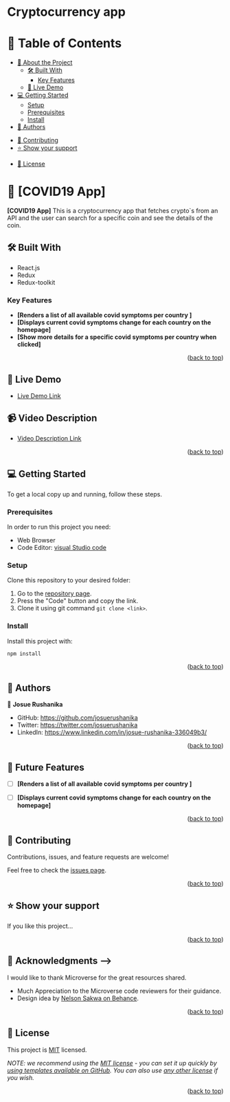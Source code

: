 # Cryptocurrency app
<a name="readme-top"></a>

<!-- TABLE OF CONTENTS -->

# 📗 Table of Contents

- [📖 About the Project](#about-project)
  - [🛠 Built With](#built-with)
    <!-- - [Tech Stack](#tech-stack) -->
    - [Key Features](#key-features) 
  - [🚀 Live Demo](#live-demo)
- [💻 Getting Started](#getting-started)
  - [Setup](#setup)
  - [Prerequisites](#prerequisites)
  - [Install](#install)
  <!-- - [Usage](#usage)
  - [Run tests](#run-tests)
  - [Deployment](#triangular_flag_on_post-deployment) -->
- [👥 Authors](#authors)
<!-- - [🔭 Future Features](#future-features) -->
- [🤝 Contributing](#contributing)
- [⭐️ Show your support](#support)
<!-- - [🙏 Acknowledgements](#acknowledgements) -->
<!-- - [❓ FAQ](#faq) -->
- [📝 License](#license)

<!-- PROJECT DESCRIPTION -->

# 📖 [COVID19 App] <a name="about-project"></a>


**[COVID19 App]**  This is a cryptocurrency app that fetches crypto`s from an API and the user can search for a specific coin and see the details of the coin.

## 🛠 Built With <a name="built-with"></a>

- React.js
- Redux
- Redux-toolkit

 ### Key Features <a name="key-features"></a>


- **[Renders a list of all available covid symptoms per country ]**
- **[Displays current covid symptoms change for each country on the homepage]**
- **[Show more details for a specific covid symptoms per country when clicked]**




<p align="right">(<a href="#readme-top">back to top</a>)</p> 

<!-- LIVE DEMO -->

## 🚀 Live Demo <a name="live-demo"></a>


- [Live Demo Link]()


## 📹 Video Description

- [Video Description Link]()

<p align="right">(<a href="#readme-top">back to top</a>)</p>

<!-- GETTING STARTED -->

## 💻 Getting Started <a name="getting-started"></a>


To get a local copy up and running, follow these steps.

### Prerequisites

In order to run this project you need:

- Web Browser
- Code Editor: [visual Studio code](https://code.visualstudio.com/)

### Setup

Clone this repository to your desired folder:

1. Go to the [repository page](https://github.com/shaaibu7/cryptocurrency-app).
2. Press the "Code" button and copy the link.
3. Clone it using git command `git clone <link>`.

### Install

Install this project with:

```
npm install
```

<p align="right">(<a href="#readme-top">back to top</a>)</p>



## 👥 Authors <a name="authors"></a>


👤 **Josue Rushanika**

- GitHub: https://github.com/josuerushanika
- Twitter: https://twitter.com/josuerushanika
- LinkedIn: https://www.linkedin.com/in/josue-rushanika-336049b3/


<p align="right">(<a href="#readme-top">back to top</a>)</p>

<!-- FUTURE FEATURES -->

## 🔭 Future Features <a name="future-features"></a>




- [ ] **[Renders a list of all available covid symptoms per country ]**
- [ ] **[Displays current covid symptoms change for each country on the homepage]**


<p align="right">(<a href="#readme-top">back to top</a>)</p>

<!-- CONTRIBUTING -->

## 🤝 Contributing <a name="contributing"></a>

Contributions, issues, and feature requests are welcome!

Feel free to check the [issues page](../../issues/).

<p align="right">(<a href="#readme-top">back to top</a>)</p>

<!-- SUPPORT -->

## ⭐️ Show your support <a name="support"></a>


If you like this project...

<p align="right">(<a href="#readme-top">back to top</a>)</p>

<!-- ACKNOWLEDGEMENTS -->

## 🙏 Acknowledgments <a name="acknowledgements"></a> -->

I would like to thank Microverse for the great resources shared.
- Much Appreciation to the Microverse code reviewers for their guidance.
- Design idea by [Nelson Sakwa on Behance](https://www.behance.net/sakwadesignstudio).

<p align="right">(<a href="#readme-top">back to top</a>)</p>


## 📝 License <a name="license"></a>

This project is [MIT](./MIT.md) licensed.

_NOTE: we recommend using the [MIT license](https://choosealicense.com/licenses/mit/) - you can set it up quickly by [using templates available on GitHub](https://docs.github.com/en/communities/setting-up-your-project-for-healthy-contributions/adding-a-license-to-a-repository). You can also use [any other license](https://choosealicense.com/licenses/) if you wish._

<p align="right">(<a href="#readme-top">back to top</a>)</p>